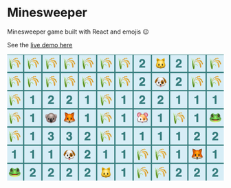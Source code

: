 # Minesweeper

Minesweeper game built with React and emojis 😉

See the [live demo here](https://minesweeper-a828.onrender.com/)

![minesweeper-screenshot](./minesweeper.png)


